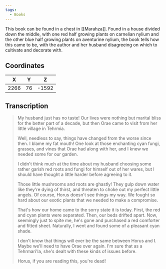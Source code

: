 ```yaml
---
tags:
  - Books
---
```


This book can be found in a chest in [[Marahza]]. Found in a house divided down the middle, with one red half growing plants on carnelian nylium and the other blue half growing plants on aventurine nylium, the book tells how this came to be, with the author and her husband disagreeing on which to cultivate and decorate with.

## Coordinates
| **X** | **Y** | **Z** |
| :---: | :---: | :---: |
| 2266  |  76   | -1592 |

## Transcription
> My husband just has no taste! Our lives were nothing but marital bliss for the better part of a decade, but then Orae came to visit from her little village in Tehrmia.
>
> Well, needless to say, things have changed from the worse since then. I blame my fat mouth! One look at those enchanting cyan fungi, grasses, and vines that Orae had along with her, and I knew we needed some for our garden.
>
> I didn't think much at the time about my husband choosing some rather garish red roots and fungi for himself out of her wares, but I should have thought a little harder before agreeing to it.
>
> Those little mushrooms and roots are ghastly! They gulp down water like they're dying of thirst, and threaten to choke out my perfect little angels. Of course, Horus doesn't see things my way. We fought so hard about our exotic plants that we needed to make a compromise.
>
> That's how our home came to the sorry state it is today. First, the red and cyan plants were separated. Then, our beds drifted apart. Now, seemingly just to spite me, he's gone and purchased a red comforter and fitted sheet. Naturally, I went and found some of a pleasant cyan shade.
>
> I don't know that things will ever be the same between Horus and I. Maybe we'll need to have Orae over again. I'm sure that as a Tehrmari'la, she's dealt with these kinds of issues before.
>
> Horus, if you are reading this, you're dead!

